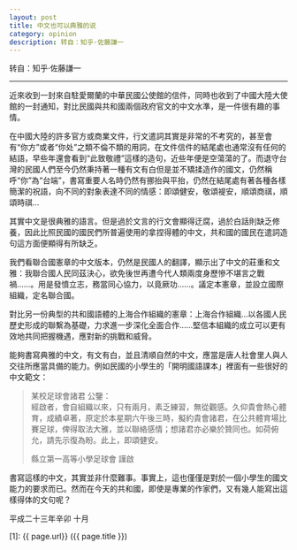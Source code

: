 ```yaml
---
layout: post
title: 中文也可以典雅的说
category: opinion
description: 转自：知乎·佐藤謙一
---
```


转自：知乎·佐藤謙一

---
近來收到一封來自駐愛爾蘭的中華民國公使館的信件，同時也收到了中國大陸大使館的一封通知，對比民國與共和國兩個政府官文的中文水準，是一件很有趣的事情。

在中國大陸的許多官方或商業文件，行文遣詞其實是非常的不考究的，甚至會有“你方”或者“你处”之類不倫不類的用詞，在文件信件的結尾處也通常沒有任何的結語，早些年還會看到“此致敬禮”這樣的造句，近些年便是空蕩蕩的了。而退守台灣的民國人們至今仍然秉持著一種有文有白但是並不矯揉造作的國文，仍然稱呼“你”為“台端”，書寫重要人名時仍然有挪抬與平抬，仍然在結尾處有著各種各樣簡潔的祝語，向不同的對象表達不同的情感：即頌健安，敬頌褆安，順頌商祺，順頌時祺…

其實中文是很典雅的語言。但是過於文言的行文會顯得迂腐，過於白話則缺乏修養，因此比照民國的國民們所普遍使用的拿捏得體的中文，共和國的國民在遣詞造句這方面便顯得有所缺乏。

我們看聯合國憲章的中文版本，仍然是民國人的翻譯，顯示出了中文的莊重和文雅：我聯合國人民同茲決心，欲免後世再遭今代人類兩度身歷慘不堪言之戰禍……。用是發憤立志，務當同心協力，以竟厥功……。議定本憲章，並設立國際組織，定名聯合國。

對比另一份典型的共和國語體的上海合作組織的憲章：上海合作組織…以各國人民歷史形成的聯繫為基礎，力求進一步深化全面合作……堅信本組織的成立可以更有效地共同把握機遇，應對新的挑戰和威脅。

能夠書寫典雅的中文，有文有白，並且清順自然的中文，應當是唐人社會里人與人交往所應當具備的能力。例如民國的小學生的「開明國語課本」裡面有一些很好的中文範文：

     

> 某校足球會諸君 公鑒：  
>     經啟者，會自組織以來，只有兩月，素乏練習，無從觀感。久仰貴會熱心體育，成績卓著，原定於本星期六午後三時，擬約貴會諸君，在公共體育場比賽足球，俾得取法大雅，並以聯絡感情；想諸君亦必樂於贊同也。如荷俯允，請先示復為盼。此上，即頌健安。
> 
> 
> 縣立第一高等小學足球會 謹啟

 



書寫這樣的中文，其實並非什麼難事。事實上，這也僅僅是對於一個小學生的國文能力的要求而已。然而在今天的共和國，即使是專業的作家們，又有幾人能寫出這樣得体的文句呢？ 



平成二十三年辛卯 十月  


[SunurDy]:    http://sunurdy.github.io/  "江行的晨暮"
[1]:    {{ page.url}}  ({{ page.title }})
